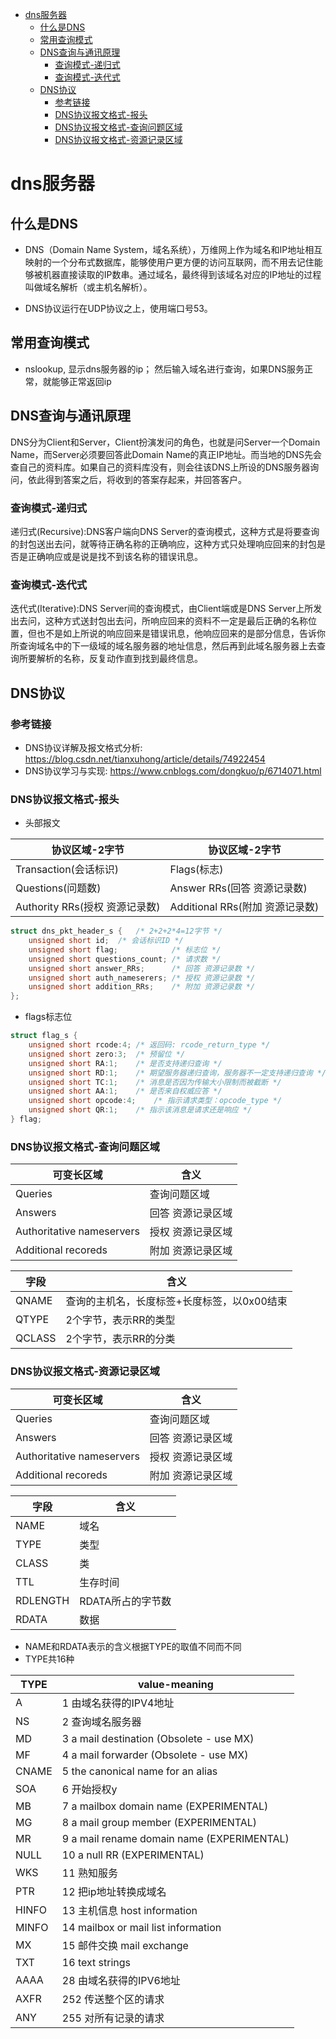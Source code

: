 <!-- TOC -->

- [dns服务器](#dns服务器)
    - [什么是DNS](#什么是dns)
    - [常用查询模式](#常用查询模式)
    - [DNS查询与通讯原理](#dns查询与通讯原理)
        - [查询模式-递归式](#查询模式-递归式)
        - [查询模式-迭代式](#查询模式-迭代式)
    - [DNS协议](#dns协议)
        - [参考链接](#参考链接)
        - [DNS协议报文格式-报头](#dns协议报文格式-报头)
        - [DNS协议报文格式-查询问题区域](#dns协议报文格式-查询问题区域)
        - [DNS协议报文格式-资源记录区域](#dns协议报文格式-资源记录区域)

<!-- /TOC -->
# dns服务器

## 什么是DNS

- DNS（Domain Name System，域名系统），万维网上作为域名和IP地址相互映射的一个分布式数据库，能够使用户更方便的访问互联网，而不用去记住能够被机器直接读取的IP数串。通过域名，最终得到该域名对应的IP地址的过程叫做域名解析（或主机名解析）。

- DNS协议运行在UDP协议之上，使用端口号53。

## 常用查询模式

- nslookup, 显示dns服务器的ip； 然后输入域名进行查询，如果DNS服务正常，就能够正常返回ip

## DNS查询与通讯原理

DNS分为Client和Server，Client扮演发问的角色，也就是问Server一个Domain Name，而Server必须要回答此Domain Name的真正IP地址。而当地的DNS先会查自己的资料库。如果自己的资料库没有，则会往该DNS上所设的DNS服务器询问，依此得到答案之后，将收到的答案存起来，并回答客户。  

### 查询模式-递归式

递归式(Recursive):DNS客户端向DNS Server的查询模式，这种方式是将要查询的封包送出去问，就等待正确名称的正确响应，这种方式只处理响应回来的封包是否是正确响应或是说是找不到该名称的错误讯息。  

### 查询模式-迭代式

迭代式(Iterative):DNS Server间的查询模式，由Client端或是DNS Server上所发出去问，这种方式送封包出去问，所响应回来的资料不一定是最后正确的名称位置，但也不是如上所说的响应回来是错误讯息，他响应回来的是部分信息，告诉你所查询域名中的下一级域的域名服务器的地址信息，然后再到此域名服务器上去查询所要解析的名称，反复动作直到找到最终信息。  

## DNS协议

### 参考链接

- DNS协议详解及报文格式分析: <https://blog.csdn.net/tianxuhong/article/details/74922454>
- DNS协议学习与实现: <https://www.cnblogs.com/dongkuo/p/6714071.html>

### DNS协议报文格式-报头

- 头部报文

|         协议区域-2字节         |         协议区域-2字节          |
| ------------------------------ | ------------------------------- |
| Transaction(会话标识)          | Flags(标志)                     |
| Questions(问题数)              | Answer RRs(回答 资源记录数)     |
| Authority RRs(授权 资源记录数) | Additional RRs(附加 资源记录数) |

```c
struct dns_pkt_header_s {   /* 2+2+2*4=12字节 */
    unsigned short id;  /* 会话标识ID */
    unsigned short flag;            /* 标志位 */
    unsigned short questions_count; /* 请求数 */
    unsigned short answer_RRs;      /* 回答 资源记录数 */
    unsigned short auth_nameserers; /* 授权 资源记录数 */
    unsigned short addition_RRs;    /* 附加 资源记录数 */
};
```

- flags标志位

```c
struct flag_s {
    unsigned short rcode:4; /* 返回码: rcode_return_type */
    unsigned short zero:3;  /* 预留位 */
    unsigned short RA:1;    /* 是否支持递归查询 */
    unsigned short RD:1;    /* 期望服务器递归查询，服务器不一定支持递归查询 */
    unsigned short TC:1;    /* 消息是否因为传输大小限制而被截断 */
    unsigned short AA:1;    /* 是否来自权威应答 */
    unsigned short opcode:4;    /* 指示请求类型：opcode_type */
    unsigned short QR:1;    /* 指示该消息是请求还是响应 */
} flag;
```

### DNS协议报文格式-查询问题区域

|        可变长区域         |       含义        |
| ------------------------- | ----------------- |
| Queries                   | 查询问题区域      |
| Answers                   | 回答 资源记录区域 |
| Authoritative nameservers | 授权 资源记录区域 |
| Additional recoreds       | 附加 资源记录区域 |

|  字段  |                    含义                     |
| ------ | ------------------------------------------- |
| QNAME  | 查询的主机名，长度标签+长度标签，以0x00结束 |
| QTYPE  | 2个字节，表示RR的类型                       |
| QCLASS | 2个字节，表示RR的分类                       |

### DNS协议报文格式-资源记录区域

|        可变长区域         |       含义        |
| ------------------------- | ----------------- |
| Queries                   | 查询问题区域      |
| Answers                   | 回答 资源记录区域 |
| Authoritative nameservers | 授权 资源记录区域 |
| Additional recoreds       | 附加 资源记录区域 |

|   字段   |       含义        |
| -------- | ----------------- |
| NAME     | 域名              |
| TYPE     | 类型              |
| CLASS    | 类                |
| TTL      | 生存时间          |
| RDLENGTH | RDATA所占的字节数 |
| RDATA    | 数据              |

- NAME和RDATA表示的含义根据TYPE的取值不同而不同
- TYPE共16种

| TYPE  |                value-meaning                |
| ----- | ------------------------------------------- |
| A     | 1  由域名获得的IPV4地址                     |
| NS    | 2  查询域名服务器                           |
| MD    | 3  a mail destination (Obsolete - use MX)   |
| MF    | 4  a mail forwarder (Obsolete - use MX)     |
| CNAME | 5  the canonical name for an alias          |
| SOA   | 6  开始授权y                                |
| MB    | 7  a mailbox domain name (EXPERIMENTAL)     |
| MG    | 8  a mail group member (EXPERIMENTAL)       |
| MR    | 9  a mail rename domain name (EXPERIMENTAL) |
| NULL  | 10 a null RR (EXPERIMENTAL)                 |
| WKS   | 11 熟知服务                                 |
| PTR   | 12 把ip地址转换成域名                       |
| HINFO | 13 主机信息 host information                |
| MINFO | 14 mailbox or mail list information         |
| MX    | 15 邮件交换 mail exchange                   |
| TXT   | 16 text strings                             |
| AAAA  | 28 由域名获得的IPV6地址                     |
| AXFR  | 252    传送整个区的请求                     |
| ANY   | 255     对所有记录的请求                    |
